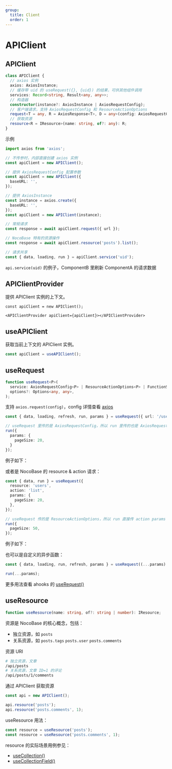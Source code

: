 ```yaml
---
group:
  title: Client
  order: 1
---
```


# APIClient

## APIClient

```ts
class APIClient {
  // axios 实例
  axios: AxiosInstance;
  // 缓存带 uid 的 useRequest({}, {uid}) 的结果，可供其他组件调用
  services: Record<string, Result<any, any>>;
  // 构造器
  constructor(instance?: AxiosInstance | AxiosRequestConfig);
  // 客户端请求，支持 AxiosRequestConfig 和 ResourceActionOptions
  request<T = any, R = AxiosResponse<T>, D = any>(config: AxiosRequestConfig<D> | ResourceActionOptions): Promise<R>;
  // 获取资源
  resource<R = IResource>(name: string, of?: any): R;
}
```

示例

```ts
import axios from 'axios';

// 不传参时，内部直接创建 axios 实例
const apiClient = new APIClient();

// 提供 AxiosRequestConfig 配置参数
const apiClient = new APIClient({
  baseURL: '',
});

// 提供 AxiosInstance
const instance = axios.create({
  baseURL: '',
});
const apiClient = new APIClient(instance);

// 常规请求
const response = await apiClient.request({ url });

// NocoBase 特有的资源操作
const response = await apiClient.resource('posts').list();

// 请求共享
const { data, loading, run } = apiClient.service('uid');
```

`api.service(uid)` 的例子，ComponentB 里刷新 ComponentA 的请求数据

<code src="./demos/demo3.tsx"></code>

## APIClientProvider

提供 APIClient 实例的上下文。

```tsx | pure
const apiClient = new APIClient();

<APIClientProvider apiClient={apiClient}></APIClientProvider>
```

## useAPIClient

获取当前上下文的 APIClient 实例。

```ts
const apiClient = useAPIClient();
```

## useRequest

```ts
function useRequest<P>(
  service: AxiosRequestConfig<P> | ResourceActionOptions<P> | FunctionService,
  options?: Options<any, any>,
);
```

支持 `axios.request(config)`，config 详情查看 [axios](https://github.com/axios/axios#request-config)

```ts
const { data, loading, refresh, run, params } = useRequest({ url: '/users' });

// useRequest 里传的是 AxiosRequestConfig，所以 run 里传的也是 AxiosRequestConfig
run({
  params: {
    pageSize: 20,
  }
});
```

例子如下：

<code src="./demos/demo2.tsx"></code>

或者是 NocoBase 的 resource & action 请求：

```ts
const { data, run } = useRequest({
  resource: 'users',
  action: 'list',
  params: {
    pageSize: 20,
  },
});

// useRequest 传的是 ResourceActionOptions，所以 run 直接传 action params 就可以了。
run({
  pageSize: 50,
});
```

例子如下：

<code src="./demos/demo1.tsx"></code>

也可以是自定义的异步函数：

```ts
const { data, loading, run, refresh, params } = useRequest((...params) => Promise.resolve({}));

run(...params);
```

更多用法查看 ahooks 的 [useRequest()](https://ahooks.js.org/hooks/use-request/index)

## useResource

```ts
function useResource(name: string, of?: string | number): IResource;
```

资源是 NocoBase 的核心概念，包括：

- 独立资源，如 `posts`
- 关系资源，如 `posts.tags` `posts.user` `posts.comments`

资源 URI

```bash
# 独立资源，文章
/api/posts
# 关系资源，文章 ID=1 的评论
/api/posts/1/comments
```

通过 APIClient 获取资源

```ts
const api = new APIClient();

api.resource('posts');
api.resource('posts.comments', 1);
```

useResource 用法：

```ts
const resource = useResource('posts');
const resource = useResource('posts.comments', 1);
```

resource 的实际场景用例参见：

- [useCollection()](collection-manager#usecollection)
- [useCollectionField()](collection-manager#usecollectionfield)
